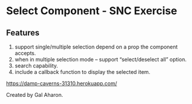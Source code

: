 # Select Component - SNC Exercise

## Features

1. support single/multiple selection depend on a prop the component accepts.
2. when in multiple selection mode – support “select/deselect all” option.
3. search capability.
4. include a callback function to display the selected item.

https://damp-caverns-31310.herokuapp.com/

Created by Gal Aharon.
